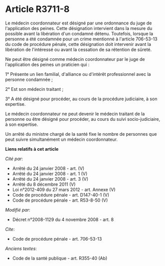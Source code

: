 # Article R3711-8

Le médecin coordonnateur est désigné par une ordonnance du juge de l'application des peines. Cette désignation intervient
dans la mesure du possible avant la libération d'un condamné détenu. Toutefois, lorsque la personne a été condamnée pour un
crime mentionné à l'article 706-53-13 du code de procédure pénale, cette désignation doit intervenir avant la libération de
l'intéressé ou avant la cessation de sa rétention de sûreté.

Ne peut être désigné comme médecin coordonnateur par le juge de l'application des peines un praticien qui :

1° Présente un lien familial, d'alliance ou d'intérêt professionnel avec la personne condamnée ;

2° Est son médecin traitant ;

3° A été désigné pour procéder, au cours de la procédure judiciaire, à son expertise.

Le médecin coordonnateur ne peut devenir le médecin traitant de la personne ou être désigné pour procéder, au cours du suivi
socio-judiciaire, à son expertise.

Un arrêté du ministre chargé de la santé fixe le nombre de personnes que peut suivre simultanément un médecin coordonnateur.

**Liens relatifs à cet article**

_Cité par_:

  - Arrêté du 24 janvier 2008 - art. (V)
  - Arrêté du 24 janvier 2008 - art. 1 (V)
  - Arrêté du 24 janvier 2008 - art. 3 (V)
  - Arrêté du 8 décembre 2011 (V)
  - Loi n°2012-409  du 27 mars 2012 - art. Annexe (V)
  - Code de procédure pénale - art. D147-40-1 (V)
  - Code de procédure pénale - art. R53-8-50 (V)

_Modifié par_:

  - Décret n°2008-1129 du 4 novembre 2008 - art. 8

_Cite_:

  - Code de procédure pénale - art. 706-53-13

_Anciens textes_:

  - Code de la santé publique - art. R355-40 (Ab)
